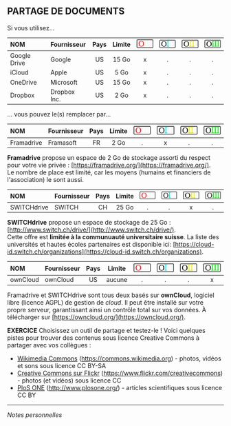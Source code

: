 ## PARTAGE DE DOCUMENTS

Si vous utilisez...

| NOM | Fournisseur | Pays | Limite | ![O](../img/OIII-capsule-small-0.png) | ![1](../img/OIII-capsule-small-1.png) | ![2](../img/OIII-capsule-small-2.png) | ![3](../img/OIII-capsule-small-3.png) |
| :-- | :---------- | :--: | :----: | :-------------------------------: | :-------------------------------: | :-------------------------------: | :-------------------------------: |
| Google Drive | Google | US | 15 Go | x | . | . | . |
| iCloud | Apple | US | 5 Go | x | . | . | . |
| OneDrive | Microsoft | US | 15 Go | x | . | . | . |
| Dropbox | Dropbox Inc. | US | 2 Go | x | . | . | . |

... vous pouvez le(s) remplacer par...

| NOM | Fournisseur | Pays | Limite | ![O](../img/OIII-capsule-small-0.png) | ![1](../img/OIII-capsule-small-1.png) | ![2](../img/OIII-capsule-small-2.png) | ![3](../img/OIII-capsule-small-3.png) |
| :-- | :---------- | :--: | :----: | :-------------------------------: | :-------------------------------: | :-------------------------------: | :-------------------------------: |
| Framadrive | Framasoft | FR | 2 Go | . | x | . | . |

**Framadrive** propose un espace de 2 Go de stockage assorti du respect pour votre vie privée : [https://framadrive.org/](https://framadrive.org/).   
Le nombre de place est limité, car les moyens (humains et financiers de l'association) le sont aussi.   

| NOM | Fournisseur | Pays | Limite | ![O](../img/OIII-capsule-small-0.png) | ![1](../img/OIII-capsule-small-1.png) | ![2](../img/OIII-capsule-small-2.png) | ![3](../img/OIII-capsule-small-3.png) |
| :-- | :---------- | :--: | :----: | :-------------------------------: | :-------------------------------: | :-------------------------------: | :-------------------------------: |
| SWITCHdrive | SWITCH | CH | 25 Go | . | . | x | . |

**SWITCHdrive** propose un espace de stockage de 25 Go : [http://www.switch.ch/drive/](http://www.switch.ch/drive/).   
Cette offre est **limitée à la communuauté universitaire suisse**. La liste des universités et hautes écoles partenaires est disponible ici: [https://cloud-id.switch.ch/organizations](https://cloud-id.switch.ch/organizations).   

| NOM | Fournisseur | Pays | Limite | ![O](../img/OIII-capsule-small-0.png) | ![1](../img/OIII-capsule-small-1.png) | ![2](../img/OIII-capsule-small-2.png) | ![3](../img/OIII-capsule-small-3.png) |
| :-- | :---------- | :--: | :----: | :-------------------------------: | :-------------------------------: | :-------------------------------: | :-------------------------------: |
| ownCloud | ownCloud | US | aucune | . | . | . | x |

Framadrive et SWITCHdrive sont tous deux basés sur **ownCloud**, logiciel libre (licence AGPL) de gestion de *cloud*. Il peut être installé sur votre propre serveur, garantissant ainsi un contrôle total sur vos données. À télécharger sur [https://owncloud.org/](https://owncloud.org/).   

**EXERCICE** Choisissez un outil de partage et testez-le !
Voici quelques pistes pour trouver des contenus sous licence Creative Commons à partager avec vos collègues :   
* [Wikimedia Commons](https://commons.wikimedia.org) (https://commons.wikimedia.org) - photos, vidéos et sons sous licence CC BY-SA
* [Creative Commons sur Flickr](https://www.flickr.com/creativecommons) (https://www.flickr.com/creativecommons) - photos (et vidéos) sous licence CC
* [PloS ONE](http://www.plosone.org/) (http://www.plosone.org/) - articles scientifiques sous licence CC BY

---
*Notes personnelles*